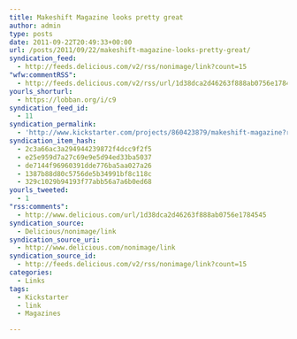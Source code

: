 ```yaml
---
title: Makeshift Magazine looks pretty great
author: admin
type: posts
date: 2011-09-22T20:49:33+00:00
url: /posts/2011/09/22/makeshift-magazine-looks-pretty-great/
syndication_feed:
  - http://feeds.delicious.com/v2/rss/nonimage/link?count=15
"wfw:commentRSS":
  - http://feeds.delicious.com/v2/rss/url/1d38dca2d46263f888ab0756e1784545
yourls_shorturl:
  - https://lobban.org/i/c9
syndication_feed_id:
  - 11
syndication_permalink:
  - 'http://www.kickstarter.com/projects/860423879/makeshift-magazine?ref=NewsSep2211&amp;utm_campaign=Sep22&amp;utm_medium=email&amp;utm_source=newsletter'
syndication_item_hash:
  - 2c3a66ac3a294944239872f4dcc9f2f5
  - e25e959d7a27c69e9e5d94ed33ba5037
  - de7144f96960391dde776ba5aa027a26
  - 1387b88d80c5756de5b34991bf8c118c
  - 329c1029b94193f77abb56a7a6b0ed68
yourls_tweeted:
  - 1
"rss:comments":
  - http://www.delicious.com/url/1d38dca2d46263f888ab0756e1784545
syndication_source:
  - Delicious/nonimage/link
syndication_source_uri:
  - http://www.delicious.com/nonimage/link
syndication_source_id:
  - http://feeds.delicious.com/v2/rss/nonimage/link?count=15
categories:
  - Links
tags:
  - Kickstarter
  - link
  - Magazines

---
```

